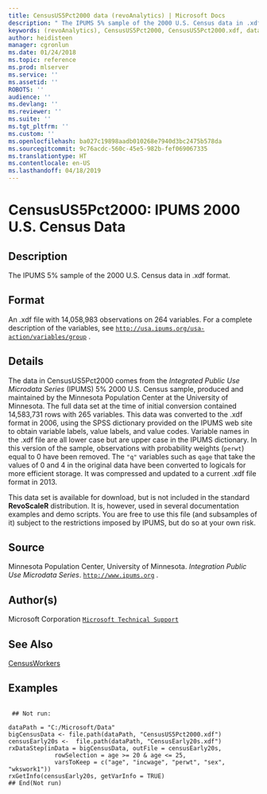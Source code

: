```yaml
---
title: CensusUS5Pct2000 data (revoAnalytics) | Microsoft Docs
description: " The IPUMS 5% sample of the 2000 U.S. Census data in .xdf format. "
keywords: (revoAnalytics), CensusUS5Pct2000, CensusUS5Pct2000.xdf, datasets
author: heidisteen
manager: cgronlun
ms.date: 01/24/2018
ms.topic: reference
ms.prod: mlserver
ms.service: ''
ms.assetid: ''
ROBOTS: ''
audience: ''
ms.devlang: ''
ms.reviewer: ''
ms.suite: ''
ms.tgt_pltfrm: ''
ms.custom: ''
ms.openlocfilehash: ba027c19898aadb010268e7940d3bc2475b578da
ms.sourcegitcommit: 9c76acdc-560c-45e5-982b-fef069067335
ms.translationtype: HT
ms.contentlocale: en-US
ms.lasthandoff: 04/18/2019
---
```

 # <a name="censusus5pct2000-ipums-2000-us-census-data"></a>CensusUS5Pct2000: IPUMS 2000 U.S. Census Data 
 ## <a name="description"></a>Description

The IPUMS 5% sample of the 2000 U.S. Census data in .xdf format.


 ## <a name="format"></a>Format

An .xdf file with 14,058,983 observations on 264 variables. For a complete description of the variables, see [`http://usa.ipums.org/usa-action/variables/group`](http://usa.ipums.org/usa-action/variables/group)
.


 ## <a name="details"></a>Details

The data in CensusUS5Pct2000 comes from the *Integrated Public Use Microdata Series* (IPUMS) 5% 2000 U.S. Census sample, produced and maintained by the Minnesota Population Center at the University of Minnesota. The full data set at the time of initial conversion contained 14,583,731 rows with 265 variables. This data was converted to the .xdf format in 2006, using the SPSS dictionary provided on the IPUMS web site to obtain variable labels, value labels, and value codes. Variable names in the .xdf file are all lower case but are upper case in the IPUMS dictionary. In this version of the sample, observations with probability weights (`perwt`) equal to 0 have been removed. The `"q"` variables such as `qage` that take the values of 0 and 4 in the original data have been converted to logicals for more efficient storage. It was compressed and updated to a current .xdf file format in 2013.

This data set is available for download, but is not included in the standard **RevoScaleR** distribution. It is, however, used in several documentation examples and demo scripts. You are free to use this file (and subsamples of it) subject to the restrictions imposed by IPUMS, but do so at your own risk.


 ## <a name="source"></a>Source

Minnesota Population Center, University of Minnesota. *Integration Public Use Microdata Series*. [`http://www.ipums.org`](http://www.ipums.org) .


 ## <a name="authors"></a>Author(s)
 Microsoft Corporation [`Microsoft Technical Support`](https://go.microsoft.com/fwlink/?LinkID=698556&clcid=0x409)


 ## <a name="see-also"></a>See Also

[CensusWorkers](CensusWorkers.md)

 ## <a name="examples"></a>Examples

 ```

  ## Not run:

dataPath = "C:/Microsoft/Data"
bigCensusData <- file.path(dataPath, "CensusUS5Pct2000.xdf") 
censusEarly20s <-  file.path(dataPath, "CensusEarly20s.xdf")
rxDataStep(inData = bigCensusData, outFile = censusEarly20s,
              rowSelection = age >= 20 & age <= 25,
              varsToKeep = c("age", "incwage", "perwt", "sex", "wkswork1")) 
rxGetInfo(censusEarly20s, getVarInfo = TRUE) 
 ## End(Not run) 
```


